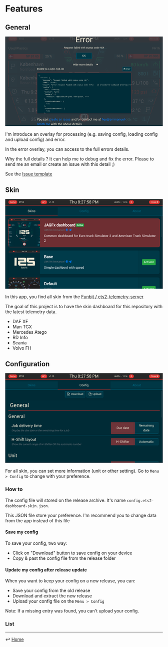 # Features

## General

![Skins](screens/error.png)

I'm introduce an overlay for processing (e.g. saving config, loading config and upload config) and error.

In the error overlay, you can access to the full errors details.

Why the full details ? It can help me to debug and fix the error. Please to send me an email or create an issue with this detail ;)

See the [Issue template](https://github.com/JAGFx/ets2-dashboard-skin/issues/new?assignees=&labels=bug%2C+feature%2Ftodo&template=bug_report.md&title=) 

## Skin

![Skins](screens/skins.png)

In this app, you find all skin from the [Funbit / ets2-telemetry-server](https://github.com/Funbit/ets2-telemetry-server)

The goal of this project is to have the skin dashboard for this repository with the latest telemetry data.

- DAF XF
- Man TGX
- Mercedes Atego
- RD Info
- Scania
- Volvo FH

## Configuration

![Skins](screens/config.png)

For all skin, you can set more information (unit or other setting).
Go to `Menu > Config` to change with your preference.

### How to

The config file will stored on the release archive.
It's name `config.ets2-dashboard-skin.json`.

This JSON file store your preference. I'm recommend you to change data from the app instead of this file

#### Save my config

To save your config, two way:
- Click on "Download" button to save config on your device
- Copy & past the config file from the release folder 

#### Update my config after release update

When you want to keep your config on a new release, you can:
- Save your config from the old release
- Download and extract the new release
- Upload your config file on the `Menu > Config`

Note: If a missing entry was found, you can't upload your config.

### List

---
↩️ [Home](../README.md)
